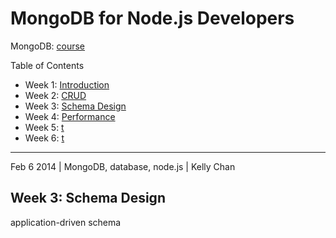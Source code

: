 # MongoDB for Node.js Developers

MongoDB: [course](https://education.mongodb.com/courses/10gen/M101JS/2014_March/about)

Table of Contents
- Week 1: [Introduction](https://github.com/KellyChan/notebook/blob/master/tech/20140203-MongoDB_for_Nodejs_Developers_Week1.md)
- Week 2: [CRUD](https://github.com/KellyChan/notebook/blob/master/tech/20140203-MongoDB_for_Nodejs_Developers_Week2.md)
- Week 3: [Schema Design](https://github.com/KellyChan/notebook/blob/master/tech/20140203-MongoDB_for_Nodejs_Developers_Week3.md)
- Week 4: [Performance](https://github.com/KellyChan/notebook/blob/master/tech/20140203-MongoDB_for_Nodejs_Developers_Week4.md)
- Week 5: [t](https://github.com/KellyChan/notebook/blob/master/tech/20140203-MongoDB_for_Nodejs_Developers_Week5.md)
- Week 6: [t](https://github.com/KellyChan/notebook/blob/master/tech/20140203-MongoDB_for_Nodejs_Developers_Week6.md)

---
Feb 6 2014 | MongoDB, database, node.js | Kelly Chan
## Week 3: Schema Design

application-driven schema
